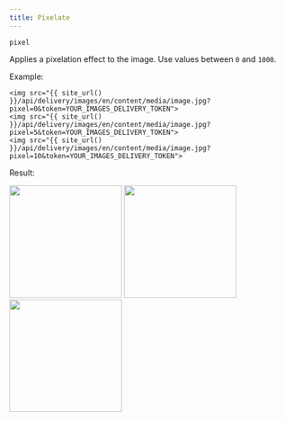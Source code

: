```yaml
---
title: Pixelate
---
```


`pixel`

Applies a pixelation effect to the image. Use values between `0` and `1000`.

Example:

```twig
<img src="{{ site_url() }}/api/delivery/images/en/content/media/image.jpg?pixel=0&token=YOUR_IMAGES_DELIVERY_TOKEN">
<img src="{{ site_url() }}/api/delivery/images/en/content/media/image.jpg?pixel=5&token=YOUR_IMAGES_DELIVERY_TOKEN">
<img src="{{ site_url() }}/api/delivery/images/en/content/media/image.jpg?pixel=10&token=YOUR_IMAGES_DELIVERY_TOKEN">
```

Result:

<img width="200" class="inline" src="[site_url]/api/delivery/images/en/content/media/image.jpg?q=70&w=200&dpr=2&pixel=0&token=4864fb8e1ebe080e6e4ad5c4363083a6" />
<img width="200" class="inline" src="[site_url]/api/delivery/images/en/content/media/image.jpg?q=70&w=200&dpr=2&pixel=5&token=4864fb8e1ebe080e6e4ad5c4363083a6" />
<img width="200" class="inline" src="[site_url]/api/delivery/images/en/content/media/image.jpg?q=70&w=200&dpr=2&pixel=10&token=4864fb8e1ebe080e6e4ad5c4363083a6" />
